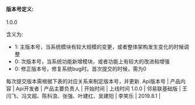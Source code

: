 #### 版本号定义:
1.0.0

含义为:
- 1: 主版本号，当系统模块有较大规模的变更，或者整体架构发生变化的时候调整
- 0: 次版本号，当系统功能新增模块，或者功能上有较大的改进和增强
- 0: 修正版本号，修复系统bug时。首次提交的时候，需为0

每次提交版本需根据下表的对应关系来制定版本号，并更新.
Api版本号 | 产品内容 | Api开发者 | 产品主要负责人 | 开始时间 | 上线时间
1.0.0  | 邻易联基础版 | 王闫飞、冯文超、陈科浪、张强、叶建红、吴建阳 | 李笑乐 | 2019.8.1 | 